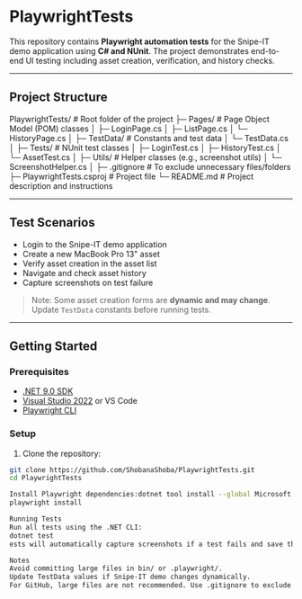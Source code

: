 # PlaywrightTests

This repository contains **Playwright automation tests** for the Snipe-IT demo application using **C# and NUnit**. The project demonstrates end-to-end UI testing including asset creation, verification, and history checks.

---

## Project Structure
PlaywrightTests/             # Root folder of the project
├─ Pages/                    # Page Object Model (POM) classes
│   ├─ LoginPage.cs
│   ├─ ListPage.cs
│   └─ HistoryPage.cs
│
├─ TestData/                 # Constants and test data
│   └─ TestData.cs
│
├─ Tests/                    # NUnit test classes
│   ├─ LoginTest.cs
│   ├─ HistoryTest.cs
│   └─ AssetTest.cs
│
├─ Utils/                    # Helper classes (e.g., screenshot utils)
│   └─ ScreenshotHelper.cs
│
├─ .gitignore                # To exclude unnecessary files/folders
├─ PlaywrightTests.csproj     # Project file
└─ README.md                 # Project description and instructions






---

## Test Scenarios

- Login to the Snipe-IT demo application
- Create a new MacBook Pro 13" asset
- Verify asset creation in the asset list
- Navigate and check asset history
- Capture screenshots on test failure

>  Note: Some asset creation forms are **dynamic and may change**. Update `TestData` constants before running tests.

---

## Getting Started

### Prerequisites

- [.NET 9.0 SDK](https://dotnet.microsoft.com/download/dotnet/9.0)
- [Visual Studio 2022](https://visualstudio.microsoft.com/) or VS Code
- [Playwright CLI](https://playwright.dev/dotnet/docs/intro)

### Setup

1. Clone the repository:
```bash
git clone https://github.com/ShobanaShoba/PlaywrightTests.git
cd PlaywrightTests

Install Playwright dependencies:dotnet tool install --global Microsoft.Playwright.CLI
playwright install

Running Tests
Run all tests using the .NET CLI:
dotnet test
ests will automatically capture screenshots if a test fails and save them in the Screenshots/ folder.

Notes
Avoid committing large files in bin/ or .playwright/.
Update TestData values if Snipe-IT demo changes dynamically.
For GitHub, large files are not recommended. Use .gitignore to exclude them.
